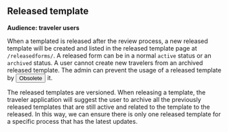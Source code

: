 ## Released template

**Audience: traveler users**

When a templated is released after the review process, a new released template will be created and listed in the released template page at `/releasedforms/`. A released form can be in a normal `active` status or an `archived` status. A user cannot create new travelers from an archived released template. The admin can prevent the usage of a released template by <button id="obsolete" data-toggle="tooltip" title="Obsolete the released form" class="btn btn-warning">Obsolete</button> it. 

The released templates are versioned. When releasing a template, the traveler application will suggest the user to archive all the previously released templates that are still active and related to the template to the released. In this way, we can ensure there is only one released template for a specific process that has the latest updates. 
